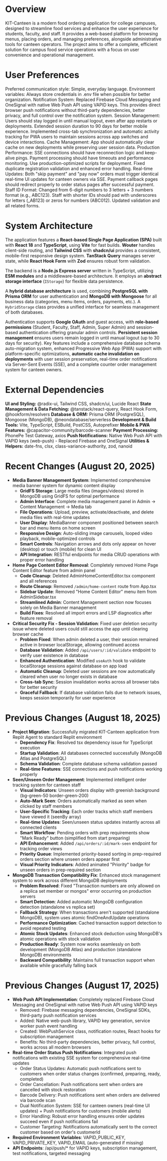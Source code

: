 # Overview
KIT-Canteen is a modern food ordering application for college campuses, designed to streamline food services and enhance the user experience for students, faculty, and staff. It provides a web-based platform for browsing menus, placing orders, and managing preferences, alongside administrative tools for canteen operators. The project aims to offer a complete, efficient solution for campus food service operations with a focus on user convenience and operational management.

# User Preferences
Preferred communication style: Simple, everyday language.
Environment variables: Always store credentials in .env file when possible for better organization.
Notification System: Replaced Firebase Cloud Messaging and OneSignal with native Web Push API using VAPID keys. This provides direct browser push notifications without third-party dependencies, better privacy, and full control over the notification system.
Session Management: Users should stay logged in until manual logout, even after app restarts or deployments. Extended session duration to 90 days for better mobile experience. Implemented cross-tab synchronization and automatic activity tracking for PWA users to maintain sessions across app switches and device interactions.
Cache Management: App should automatically clear cache on new deployments while preserving user session data.
Production Performance: SSE connections should have reconnection logic and keep-alive pings. Payment processing should have timeouts and performance monitoring. Use production-optimized scripts for deployment. Fixed duplicate registration validation and enhanced error handling.
Real-time Updates: Both "skip payment" and "pay now" orders must trigger identical real-time UI updates for canteen owners via SSE. Payment callback pages should redirect properly to order status pages after successful payment.
Staff ID Format: Changed from 6-digit numbers to 3 letters + 3 numbers format (e.g., ABC123). Staff with shorter IDs should pad with underscores for letters (_AB123) or zeros for numbers (ABC012). Updated validation and all related forms.

# System Architecture
The application features a **React-based Single Page Application (SPA)** built with **React 18** and **TypeScript**, using **Vite** for fast builds. **Wouter** handles client-side routing, and **Tailwind CSS** with **shadcn/ui** provides a consistent, mobile-first responsive design system. **TanStack Query** manages server state, while **React Hook Form** with **Zod** ensures robust form validation.

The backend is a **Node.js Express server** written in TypeScript, utilizing **ESM modules** and a middleware-based architecture. It employs an **abstract storage interface** (`IStorage`) for flexible data persistence.

A **hybrid database architecture** is used, combining **PostgreSQL with Prisma ORM** for user authentication and **MongoDB with Mongoose** for all business data (categories, menu items, orders, payments, etc.). A `HybridStorage` class provides a unified interface for seamless management of both databases.

Authentication supports **Google OAuth** and guest access, with **role-based permissions** (Student, Faculty, Staff, Admin, Super Admin) and session-based authentication offering granular admin controls. **Persistent session management** ensures users remain logged in until manual logout (up to 30 days for security). Key features include a comprehensive database schema auto-migration system, enhanced Progressive Web App (PWA) support with platform-specific optimizations, **automatic cache invalidation on deployments** with user session preservation, real-time order notifications via Server-Sent Events (SSE), and a complete counter order management system for canteen owners.

# External Dependencies
**UI and Styling:** @radix-ui, Tailwind CSS, shadcn/ui, Lucide React
**State Management & Data Fetching:** @tanstack/react-query, React Hook Form, @hookform/resolvers
**Database & ORM:** Prisma ORM (PostgreSQL), Mongoose (MongoDB), @neondatabase/serverless
**Development & Build Tools:** Vite, TypeScript, ESBuild, PostCSS, Autoprefixer
**Mobile & PWA Features:** @capacitor-community/barcode-scanner
**Payment Processing:** PhonePe Test Gateway, axios
**Push Notifications:** Native Web Push API with VAPID keys (web-push) - Replaced Firebase and OneSignal
**Utilities & Helpers:** date-fns, clsx, class-variance-authority, zod, nanoid

# Recent Changes (August 20, 2025)
- **Media Banner Management System**: Implemented comprehensive media banner system for dynamic content display
  - **GridFS Storage**: Large media files (images/videos) stored in MongoDB using GridFS for optimal performance
  - **Admin Interface**: Complete media management panel in Admin → Content Management → Media tab
  - **File Operations**: Upload, preview, activate/deactivate, and delete media files with real-time updates
  - **User Display**: MediaBanner component positioned between search bar and menu items on home screen
  - **Responsive Design**: Auto-sliding image carousels, looped video playback, mobile-optimized controls
  - **Smart Controls**: Navigation arrows and dots only appear on hover (desktop) or touch (mobile) for clean UI
  - **API Integration**: RESTful endpoints for media CRUD operations with proper error handling
- **Home Page Content Editor Removal**: Completely removed Home Page Content Editor feature from admin panel
  - **Code Cleanup**: Deleted AdminHomeContentEditor.tsx component and all references
  - **Route Cleanup**: Removed `/admin/home-content` route from App.tsx
  - **Sidebar Update**: Removed "Home Content Editor" menu item from AdminSidebar.tsx
  - **Streamlined Admin**: Content Management section now focuses solely on Media Banner management
  - **Build Fixes**: Resolved all import errors and LSP diagnostics after feature removal
- **Critical Security Fix - Session Validation**: Fixed user deletion security issue where deleted users could still access the app until clearing browser cache
  - **Problem Fixed**: When admin deleted a user, their session remained active in browser localStorage, allowing continued access
  - **Database Validation**: Added `/api/users/:id/validate` endpoint to verify user existence in database
  - **Enhanced Authentication**: Modified `useAuth` hook to validate localStorage sessions against database on app load
  - **Automatic Cleanup**: Deleted user sessions are now automatically cleared when user no longer exists in database
  - **Cross-tab Sync**: Session invalidation works across all browser tabs for better security
  - **Graceful Fallback**: If database validation fails due to network issues, keeps session temporarily for user experience

# Previous Changes (August 18, 2025)
- **Project Migration**: Successfully migrated KIT-Canteen application from Replit Agent to standard Replit environment
  - **Dependency Fix**: Resolved tsx dependency issue for TypeScript execution
  - **Startup Validation**: All databases connected successfully (MongoDB Atlas and PostgreSQL)
  - **Schema Validation**: Complete database schema validation passed
  - **Real-time Features**: SSE connections and push notifications working properly
- **Seen/Unseen Order Management**: Implemented intelligent order tracking system for canteen staff
  - **Visual Indicators**: Unseen orders display with greenish background (bg-green-50 border-green-200)
  - **Auto-Mark Seen**: Orders automatically marked as seen when clicked by staff members
  - **User-Specific Tracking**: Each order tracks which staff members have viewed it (seenBy array)
  - **Real-time Updates**: Seen/unseen status updates instantly across all connected clients
  - **Smart Workflow**: Pending orders with prep requirements show "Mark Ready" button (simplified from start preparing)
  - **API Enhancement**: Added `/api/orders/:id/mark-seen` endpoint for tracking order views
  - **Priority Queue**: Implemented priority-based sorting in prep-required orders section where unseen orders appear first
  - **Visual Priority Indicators**: Added animated "Priority" badge for unseen orders in prep-required section
- **MongoDB Transaction Compatibility Fix**: Enhanced stock management system to work across different MongoDB deployments
  - **Problem Resolved**: Fixed "Transaction numbers are only allowed on a replica set member or mongos" error occurring on production servers
  - **Smart Detection**: Added automatic MongoDB configuration detection (standalone vs replica set)
  - **Fallback Strategy**: When transactions aren't supported (standalone MongoDB), system uses atomic findOneAndUpdate operations
  - **Performance Optimization**: Cached transaction support detection to avoid repeated testing
  - **Atomic Stock Updates**: Enhanced stock deduction using MongoDB's atomic operations with stock validation
  - **Production Ready**: System now works seamlessly on both development (MongoDB Atlas) and production (standalone MongoDB) environments
  - **Backward Compatibility**: Maintains full transaction support when available while gracefully falling back

# Previous Changes (August 17, 2025)
- **Web Push API Implementation**: Completely replaced Firebase Cloud Messaging and OneSignal with native Web Push API using VAPID keys
  - Removed: Firebase messaging dependencies, OneSignal SDKs, third-party push notification services
  - Added: Native web-push library, VAPID key generation, service worker push event handling
  - Created: WebPushService class, notification routes, React hooks for subscription management
  - Benefits: No third-party dependencies, better privacy, full control, works across all modern browsers
- **Real-time Order Status Push Notifications**: Integrated push notifications with existing SSE system for comprehensive real-time updates
  - Order Status Updates: Automatic push notifications sent to customers when order status changes (confirmed, preparing, ready, completed)
  - Order Cancellation: Push notifications sent when orders are cancelled with stock restoration
  - Barcode Delivery: Push notifications sent when orders are delivered via barcode scan
  - Dual Notification System: SSE for canteen owners (real-time UI updates) + Push notifications for customers (mobile alerts)
  - Error Handling: Robust error handling ensures order updates succeed even if push notifications fail
  - Customer Targeting: Notifications automatically sent to the correct customer based on order's customerId
- **Required Environment Variables**: VAPID_PUBLIC_KEY, VAPID_PRIVATE_KEY, VAPID_EMAIL (auto-generated if missing)
- **API Endpoints**: /api/push/* for VAPID keys, subscription management, test notifications, targeted messaging